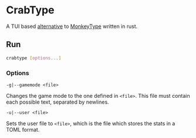 # CrabType

A TUI based [alternative](https://thealternative.ch) to [MonkeyType](https://monkeytype.com) written in rust.

## Run

```sh
crabtype [options...]
```
### Options
```
-g|--gamemode <file>
```
Changes the game mode to the one defined in `<file>`. This file must contain each possible text, separated by newlines.
```
-u|--user <file>
```
Sets the user file to `<file>`, which is the file which stores the stats in a TOML format.
